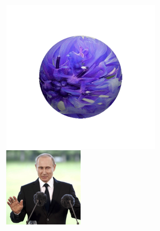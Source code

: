 <img src="./kugel.gif"><br>
                                          <img src="./putin.jpg" width="200" height="200">
